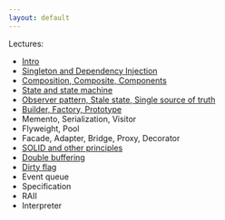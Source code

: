 ```yaml
---
layout: default
---
```


Lectures:

- [Intro](00_intro.html)
- [Singleton and Dependency Injection](01_singleton_and_di.html)
- [Composition, Composite, Components](02_components.html)
- [State and state machine](03_state.html)
- [Observer pattern, Stale state, Single source of truth](04_observer.html)
- [Builder, Factory, Prototype](05_builder_factory_proto.html)
- Memento, Serialization, Visitor
- Flyweight, Pool
- Facade, Adapter, Bridge, Proxy, Decorator
- [SOLID and other principles](e2_solid.html)
- [Double buffering](e0_double_buffer.html)
- [Dirty flag](e1_dirty_flag.html)
- Event queue
- Specification
- RAII
- Interpreter
